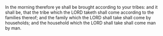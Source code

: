 In the morning therefore ye shall be brought according to your tribes: and it shall be, that the tribe which the LORD taketh shall come according to the families thereof; and the family which the LORD shall take shall come by households; and the household which the LORD shall take shall come man by man.

